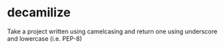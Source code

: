 decamilize
==========

Take a project written using camelcasing and return one using underscore and lowercase (i.e. PEP-8)